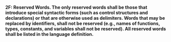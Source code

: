 **2F: Reserved Words.  The only reserved words shall be those that introduce special syntactic forms (such as control structures and declarations) or that are otherwise used as delimiters. Words that may be replaced by identifiers, shall not be reserved (e.g., names of functions, types, constants, and variables shall not be reserved). All reserved words shall be listed in the language definition.**
